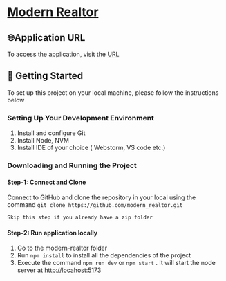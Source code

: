 # [Modern Realtor](https://modern-realtor.onrender.com/)

## 🌐Application URL

To access the application, visit the [URL](https://modern-realtor.onrender.com/)

## 🚀 Getting Started

To set up this project on your local machine, please follow the instructions below

### Setting Up Your Development Environment

1) Install and configure Git
2) Install Node, NVM
3) Install IDE of your choice ( Webstorm, VS code etc.)

### Downloading and Running the Project

#### Step-1: Connect and Clone

   Connect to GitHub and clone the repository in your local using the
   command ``` git clone https://github.com/modern_realtor.git ```

    Skip this step if you already have a zip folder

#### Step-2: Run application locally

1) Go to the modern-realtor folder
2) Run ``` npm install ``` to install all the dependencies of the project
3) Execute the command ``` npm run dev ``` or ``` npm start ``` . It will start the node server at <http://locahost:5173>
